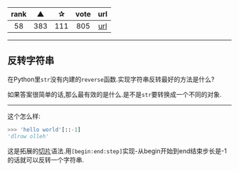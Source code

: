 | rank | ▲ | ✰ | vote | url |
|:-:|:-:|:-:|:-:|:-:|
|  58 | 383 | 111 | 805 | [url](http://stackoverflow.com/questions/931092/reverse-a-string-in-python) |

***

## 反转字符串

在Python里`str`没有内建的`reverse`函数.实现字符串反转最好的方法是什么?

如果答案很简单的话,那么最有效的是什么.是不是`str`要转换成一个不同的对象.

***

这个怎么样:

```python
>>> 'hello world'[::-1]
'dlrow olleh'
```

这是拓展的[切片](http://docs.python.org/2/whatsnew/2.3.html#extended-slices)语法.用`[begin:end:step]`实现-从begin开始到end结束步长是-1的话就可以反转一个字符串.
